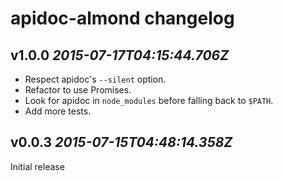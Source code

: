 # apidoc-almond changelog

## v1.0.0 _2015-07-17T04:15:44.706Z_

* Respect apidoc's `--silent` option.
* Refactor to use Promises.
* Look for apidoc in `node_modules` before falling back to `$PATH`.
* Add more tests.

## v0.0.3 _2015-07-15T04:48:14.358Z_

Initial release
